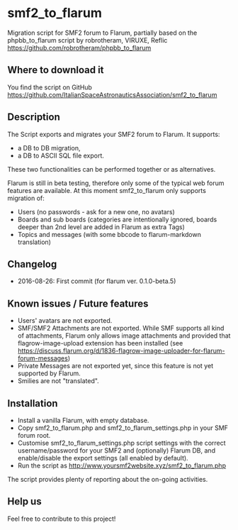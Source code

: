 # smf2_to_flarum
Migration script for SMF2 forum to Flarum, partially based on the phpbb_to_flarum script by robrotheram, VIRUXE, Reflic https://github.com/robrotheram/phpbb_to_flarum

## Where to download it
You find the script on GitHub
https://github.com/ItalianSpaceAstronauticsAssociation/smf2_to_flarum

## Description
The Script exports and migrates your SMF2 forum to Flarum. It supports:
- a DB to DB migration,
- a DB to ASCII SQL file export.

These two functionalities can be performed together or as alternatives.

Flarum is still in beta testing, therefore only some of the typical web forum features are available.
At this moment smf2_to_flarum only supports migration of:
- Users (no passwords - ask for a new one, no avatars)
- Boards and sub boards (categories are intentionally ignored, boards deeper than 2nd level are added in Flarum as extra Tags)
- Topics and messages (with some bbcode to flarum-markdown translation)

## Changelog
- 2016-08-26: First commit (for flarum ver. 0.1.0-beta.5)

## Known issues / Future features
- Users' avatars are not exported.
- SMF/SMF2 Attachments are not exported. While SMF supports all kind of attachments, Flarum only allows image attachments and provided that flagrow-image-upload extension has been installed (see https://discuss.flarum.org/d/1836-flagrow-image-uploader-for-flarum-forum-messages)
- Private Messages are not exported yet, since this feature is not yet supported by Flarum. 
- Smilies are not "translated".

## Installation
* Install a vanilla Flarum, with empty database.
* Copy smf2_to_flarum.php and smf2_to_flarum_settings.php in your SMF forum root.
* Customise smf2_to_flarum_settings.php script settings with the correct username/password for your SMF2 and (optionally) Flarum DB, and enable/disable the export settings (all enabled by default).
* Run the script as http://www.yoursmf2website.xyz/smf2_to_flarum.php

The script provides plenty of reporting about the on-going activities.

## Help us
Feel free to contribute to this project!
